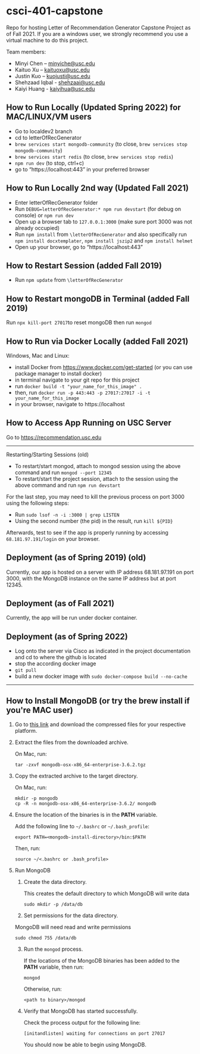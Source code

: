# csci-401-capstone
Repo for hosting Letter of Recommendation Generator Capstone Project as of Fall 2021.
If you are a windows user, we strongly recommend you use a virtual machine to do this project.

Team members:
+ Minyi Chen – minyiche@usc.edu
+ Kaituo Xu – kaituoxu@usc.edu
+ Justin Kuo – kuojusti@usc.edu
+ Shehzaad Iqbal - shehzaai@usc.edu
+ Kaiyi Huang - kaiyihua@usc.edu

## How to Run Locally (Updated Spring 2022) for MAC/LINUX/VM users
+ Go to localdev2 branch
+ cd to letterOfRecGenerator
+ `brew services start mongodb-community` (to close, `brew services stop mongodb-community`)
+ `brew services start redis` (to close, `brew services stop redis`)
+ `npm run dev` (to stop, ctrl+c)
+ go to “https://localhost:443” in your preferred browser
## How to Run Locally 2nd way (Updated Fall 2021)
+ Enter letterOfRecGenerator folder 
+ Run `DEBUG=letterOfRecGenerator:* npm run devstart` (for debug on console) or `npm run dev`
+ Open up a browser tab to `127.0.0.1:3000` (make sure port 3000 was not already occupied)
+ Run `npm install` from `\letterOfRecGenerator` and also specifically run `npm install docxtemplater`, `npm install jszip2` and `npm install helmet`
+ Open up your browser, go to “https://localhost:443”
## How to Restart Session (added Fall 2019)
+ Run `npm update` from `\letterOfRecGenerator`

## How to Restart mongoDB in Terminal (added Fall 2019)
Run `npx kill-port 27017`to reset mongoDB
then run `mongod`

## How to Run via Docker Locally (added Fall 2021)
Windows, Mac and Linux: 
 + install Docker from https://www.docker.com/get-started (or you can use package manager to install docker)
 + in terminal navigate to your git repo for this project
 + run `docker build -t "your_name_for_this_image" .`
 + then, run `docker run -p 443:443 -p 27017:27017 -i -t your_name_for_this_image`
 + in your browser, navigate to https://localhost 

## How to Access App Running on USC Server
Go to https://recommendation.usc.edu


____________________________________________________________________________________________________________________________


Restarting/Starting Sessions (old)
+ To restart/start mongod, attach to mongod session using the above command and run `mongod --port 12345`
+ To restart/start the project session, attach to the session using the above command and run `npm run devstart`

For the last step, you may need to kill the previous process on port 3000 using the following steps:
+ Run `sudo lsof -n -i :3000 | grep LISTEN`
+ Using the second number (the pid) in the result, run `kill ${PID}`

Afterwards, test to see if the app is properly running by accessing `68.181.97.191/login` on your browser.


## Deployment (as of Spring 2019) (old)
Currently, our app is hosted on a server with IP address 68.181.97.191 on port 3000, with the MongoDB instance on the same IP address but at port 12345.

## Deployment (as of Fall 2021)
Currently, the app will be run under docker container.

## Deployment (as of Spring 2022)
+ Log onto the server via Cisco as indicated in the project documentation and cd to where the github is located
+ stop the according docker image
+ `git pull`
+ build a new docker image with `sudo docker-compose build --no-cache`


____________________________________________________________________________________________________________________________


## How to Install MongoDB (or try the brew install if you're MAC user)
1. Go to [this link](https://www.mongodb.com/download-center?_ga=2.34334885.546969976.1519083876-785985683.1517259025#enterprise) and download the compressed files for your respective platform.
2. Extract the files from the downloaded archive.

   On Mac, run:
   
   ```
   tar -zxvf mongodb-osx-x86_64-enterprise-3.6.2.tgz
   ```
3. Copy the extracted archive to the target directory.

   On Mac, run:
  
   ```
   mkdir -p mongodb
   cp -R -n mongodb-osx-x86_64-enterprise-3.6.2/ mongodb
   ```
4. Ensure the location of the binaries is in the **PATH** variable.

   Add the following line to `~/.bashrc` or `~/.bash_profile`:
   
   ```
   export PATH=<mongodb-install-directory>/bin:$PATH
   ```
   
   Then, run:
   
   ```
   source ~/<.bashrc or .bash_profile>
   ```
5. Run MongoDB
   1. Create the data directory.
   
      This creates the default directory to which MongoDB will write data
      
      ```
      sudo mkdir -p /data/db
      ```
   2. Set permissions for the data directory.
   
     MongoDB will need read and write permissions
      
      ```
      sudo chmod 755 /data/db
      ```
   3. Run the `mongod` process.
      
      If the locations of the MongoDB binaries has been added to the **PATH** variable, then run:
      
      ```
      mongod
      ```
      
      Otherwise, run:
      
      ```
      <path to binary>/mongod
      ```
   4. Verify that MongoDB has started successfully.
      
      Check the process output for the following line:
      
      ```
      [initandlisten] waiting for connections on port 27017
      ```
      
      You should now be able to begin using MongoDB.
      
   
   
